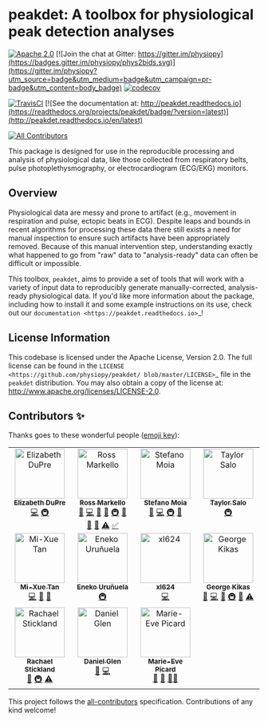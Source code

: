 <!--(https://raw.githubusercontent.com/physiopy/phys2bids/master/docs/_static/phys2bids_card.jpg)-->
<a name="readme"></a>
<!-- <img alt="Phys2BIDS" src="https://github.com/physiopy/phys2bids/blob/master/docs/_static/phys2bids_logo1280×640.png" height="150"> -->

peakdet: A toolbox for physiological peak detection analyses
============================================================

[![Apache 2.0](https://img.shields.io/badge/license-Apache%202-blue.svg)](http://www.apache.org/licenses/LICENSE-2.0)
[![Join the chat at Gitter: https://gitter.im/physiopy](https://badges.gitter.im/physiopy/phys2bids.svg)](https://gitter.im/physiopy?utm_source=badge&utm_medium=badge&utm_campaign=pr-badge&utm_content=body_badge)
[![codecov](https://codecov.io/gh/rmarkello/peakdet/branch/master/graph/badge.svg)](https://codecov.io/gh/rmarkello/peakdet)

[![TravisCI](https://travis-ci.org/rmarkello/peakdet.svg?branch=master)](https://travis-ci.org/rmarkello/peakdet)
[![See the documentation at: http://peakdet.readthedocs.io](https://readthedocs.org/projects/peakdet/badge/?version=latest)](http://peakdet.readthedocs.io/en/latest)

<!-- ALL-CONTRIBUTORS-BADGE:START - Do not remove or modify this section -->
[![All Contributors](https://img.shields.io/badge/all_contributors-11-orange.svg?style=flat)](#contributors)
<!-- ALL-CONTRIBUTORS-BADGE:END -->

This package is designed for use in the reproducible processing and analysis of
physiological data, like those collected from respiratory belts, pulse
photoplethysmography, or electrocardiogram (ECG/EKG) monitors.

## Overview

Physiological data are messy and prone to artifact (e.g., movement in
respiration and pulse, ectopic beats in ECG). Despite leaps and bounds in
recent algorithms for processing these data there still exists a need for
manual inspection to ensure such artifacts have been appropriately removed.
Because of this manual intervention step, understanding exactly what happened
to go from "raw" data to "analysis-ready" data can often be difficult or
impossible.

This toolbox, ``peakdet``, aims to provide a set of tools that will work with a
variety of input data to reproducibly generate manually-corrected, analysis-
ready physiological data. If you'd like more information about the package,
including how to install it and some example instructions on its use, check out
our `documentation <https://peakdet.readthedocs.io>`_!

## License Information

This codebase is licensed under the Apache License, Version 2.0. The full
license can be found in the `LICENSE <https://github.com/physiopy/peakdet/
blob/master/LICENSE>`_ file in the ``peakdet`` distribution. You may also
obtain a copy of the license at: http://www.apache.org/licenses/LICENSE-2.0.


## Contributors ✨

Thanks goes to these wonderful people ([emoji key](https://allcontributors.org/docs/en/emoji-key)):

<!-- ALL-CONTRIBUTORS-LIST:START - Do not remove or modify this section -->
<!-- prettier-ignore-start -->
<!-- markdownlint-disable -->
<table>
  <tbody>
    <tr>
      <td align="center" valign="top" width="25%"><a href="https://github.com/emdupre"><img src="https://avatars3.githubusercontent.com/u/15017191?v=4?s=100" width="100px;" alt="Elizabeth DuPre"/><br /><sub><b>Elizabeth DuPre</b></sub></a><br /><a href="https://github.com/physiopy/peakdet/commits?author=emdupre" title="Code">💻</a> <a href="#infra-emdupre" title="Infrastructure (Hosting, Build-Tools, etc)">🚇</a></td>
      <td align="center" valign="top" width="25%"><a href="https://github.com/rmarkello"><img src="https://avatars0.githubusercontent.com/u/14265705?v=4?s=100" width="100px;" alt="Ross Markello"/><br /><sub><b>Ross Markello</b></sub></a><br /><a href="https://github.com/physiopy/peakdet/issues?q=author%3Armarkello" title="Bug reports">🐛</a> <a href="https://github.com/physiopy/peakdet/commits?author=rmarkello" title="Code">💻</a> <a href="https://github.com/physiopy/peakdet/commits?author=rmarkello" title="Documentation">📖</a> <a href="#ideas-rmarkello" title="Ideas, Planning, & Feedback">🤔</a> <a href="#infra-rmarkello" title="Infrastructure (Hosting, Build-Tools, etc)">🚇</a> <a href="#maintenance-rmarkello" title="Maintenance">🚧</a> <a href="#projectManagement-rmarkello" title="Project Management">📆</a> <a href="https://github.com/physiopy/peakdet/pulls?q=is%3Apr+reviewed-by%3Armarkello" title="Reviewed Pull Requests">👀</a> <a href="https://github.com/physiopy/peakdet/commits?author=rmarkello" title="Tests">⚠️</a> <a href="#tutorial-rmarkello" title="Tutorials">✅</a></td>
      <td align="center" valign="top" width="25%"><a href="https://github.com/smoia"><img src="https://avatars.githubusercontent.com/u/35300580?v=4?s=100" width="100px;" alt="Stefano Moia"/><br /><sub><b>Stefano Moia</b></sub></a><br /><a href="https://github.com/physiopy/peakdet/pulls?q=is%3Apr+reviewed-by%3Asmoia" title="Reviewed Pull Requests">👀</a> <a href="https://github.com/physiopy/peakdet/commits?author=smoia" title="Code">💻</a> <a href="#infra-smoia" title="Infrastructure (Hosting, Build-Tools, etc)">🚇</a> <a href="#projectManagement-smoia" title="Project Management">📆</a></td>
      <td align="center" valign="top" width="25%"><a href="https://github.com/tsalo"><img src="https://avatars.githubusercontent.com/u/8228902?v=4?s=100" width="100px;" alt="Taylor Salo"/><br /><sub><b>Taylor Salo</b></sub></a><br /><a href="#infra-tsalo" title="Infrastructure (Hosting, Build-Tools, etc)">🚇</a></td>
    </tr>
    <tr>
      <td align="center" valign="top" width="25%"><a href="https://github.com/mixue-t"><img src="https://avatars.githubusercontent.com/u/28149789?v=4?s=100" width="100px;" alt="Mi-Xue Tan"/><br /><sub><b>Mi-Xue Tan</b></sub></a><br /><a href="https://github.com/physiopy/peakdet/commits?author=mixue-t" title="Code">💻</a> <a href="#userTesting-mixue-t" title="User Testing">📓</a> <a href="#plugin-mixue-t" title="Plugin/utility libraries">🔌</a></td>
      <td align="center" valign="top" width="25%"><a href="https://github.com/eurunuela"><img src="https://avatars.githubusercontent.com/u/13706448?v=4?s=100" width="100px;" alt="Eneko Uruñuela"/><br /><sub><b>Eneko Uruñuela</b></sub></a><br /><a href="#infra-eurunuela" title="Infrastructure (Hosting, Build-Tools, etc)">🚇</a></td>
      <td align="center" valign="top" width="25%"><a href="https://github.com/xl624"><img src="https://avatars0.githubusercontent.com/u/25593301?v=4?s=100" width="100px;" alt="xl624"/><br /><sub><b>xl624</b></sub></a><br /><a href="https://github.com/physiopy/peakdet/commits?author=xl624" title="Code">💻</a></td>
      <td align="center" valign="top" width="25%"><a href="https://github.com/maestroque"><img src="https://avatars.githubusercontent.com/u/74024609?v=4?s=100" width="100px;" alt="George Kikas"/><br /><sub><b>George Kikas</b></sub></a><br /><a href="https://github.com/physiopy/peakdet/issues?q=author%3Amaestroque" title="Bug reports">🐛</a> <a href="https://github.com/physiopy/peakdet/commits?author=maestroque" title="Code">💻</a> <a href="#ideas-maestroque" title="Ideas, Planning, & Feedback">🤔</a> <a href="#infra-maestroque" title="Infrastructure (Hosting, Build-Tools, etc)">🚇</a> <a href="https://github.com/physiopy/peakdet/pulls?q=is%3Apr+reviewed-by%3Amaestroque" title="Reviewed Pull Requests">👀</a> <a href="https://github.com/physiopy/peakdet/commits?author=maestroque" title="Tests">⚠️</a></td>
    </tr>
    <tr>
      <td align="center" valign="top" width="25%"><a href="https://github.com/RayStick"><img src="https://avatars.githubusercontent.com/u/50215726?v=4?s=100" width="100px;" alt="Rachael Stickland"/><br /><sub><b>Rachael Stickland</b></sub></a><br /><a href="https://github.com/physiopy/peakdet/commits?author=RayStick" title="Documentation">📖</a> <a href="#infra-RayStick" title="Infrastructure (Hosting, Build-Tools, etc)">🚇</a> <a href="https://github.com/physiopy/peakdet/commits?author=RayStick" title="Tests">⚠️</a></td>
      <td align="center" valign="top" width="25%"><a href="https://github.com/afni-dglen"><img src="https://avatars.githubusercontent.com/u/10454715?v=4?s=100" width="100px;" alt="Daniel Glen"/><br /><sub><b>Daniel Glen</b></sub></a><br /><a href="https://github.com/physiopy/peakdet/issues?q=author%3Aafni-dglen" title="Bug reports">🐛</a> <a href="https://github.com/physiopy/peakdet/commits?author=afni-dglen" title="Code">💻</a></td>
      <td align="center" valign="top" width="25%"><a href="https://github.com/me-pic"><img src="https://avatars.githubusercontent.com/u/77584086?v=4?s=100" width="100px;" alt="Marie-Eve Picard"/><br /><sub><b>Marie-Eve Picard</b></sub></a><br /><a href="https://github.com/physiopy/peakdet/commits?author=me-pic" title="Documentation">📖</a> <a href="https://github.com/physiopy/peakdet/pulls?q=is%3Apr+reviewed-by%3Ame-pic" title="Reviewed Pull Requests">👀</a> <a href="#mentoring-me-pic" title="Mentoring">🧑‍🏫</a></td>
    </tr>
  </tbody>
</table>

<!-- markdownlint-restore -->
<!-- prettier-ignore-end -->

<!-- ALL-CONTRIBUTORS-LIST:END -->

This project follows the [all-contributors](https://github.com/all-contributors/all-contributors) specification. Contributions of any kind welcome!
